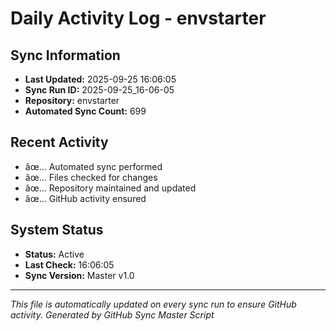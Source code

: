 ﻿# Daily Activity Log - envstarter

## Sync Information
- **Last Updated:** 2025-09-25 16:06:05
- **Sync Run ID:** 2025-09-25_16-06-05
- **Repository:** envstarter
- **Automated Sync Count:** 699

## Recent Activity
- âœ… Automated sync performed
- âœ… Files checked for changes
- âœ… Repository maintained and updated
- âœ… GitHub activity ensured

## System Status
- **Status:** Active
- **Last Check:** 16:06:05
- **Sync Version:** Master v1.0

---
*This file is automatically updated on every sync run to ensure GitHub activity.*
*Generated by GitHub Sync Master Script*
